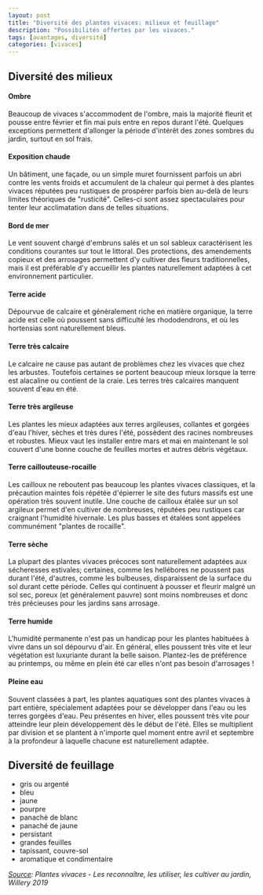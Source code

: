 ```yaml
---
layout: post
title: "Diversité des plantes vivaces: milieux et feuillage"
description: "Possibilités offertes par les vivaces."
tags: [avantages, diversité]
categories: [vivaces]
---
```


## Diversité des milieux

#### Ombre
Beaucoup de vivaces s'accommodent de l'ombre, mais la majorité fleurit et pousse entre février et fin mai puis entre en repos durant l'été. Quelques exceptions permettent d'allonger la période d'intérêt des zones sombres du jardin, surtout en sol frais.

#### Exposition chaude
Un bâtiment, une façade, ou un simple muret fournissent parfois un abri contre les vents froids et accumulent de la chaleur qui permet à des plantes vivaces réputées peu rustiques de prospérer parfois bien au-delà de leurs limites théoriques de "rusticité". Celles-ci sont assez spectaculaires pour tenter leur acclimatation dans de telles situations.

#### Bord de mer
Le vent souvent chargé d'embruns salés et un sol sableux caractérisent les conditions courantes sur tout le littoral. Des protections, des amendements copieux et des arrosages permettent d'y cultiver des fleurs traditionnelles, mais il est préférable d'y accueillir les plantes naturellement adaptées à cet environnement particulier.

#### Terre acide
Dépourvue de calcaire et généralement riche en matière organique, la terre acide est celle où poussent sans difficulté les rhododendrons, et où les hortensias sont naturellement bleus.

#### Terre très calcaire
Le calcaire ne cause pas autant de problèmes chez les vivaces que chez les arbustes. Toutefois certaines se portent beaucoup mieux lorsque la terre est alacaline ou contient de la craie. Les terres très calcaires manquent souvent d'eau en été.

#### Terre très argileuse
Les plantes les mieux adaptées aux terres argileuses, collantes et gorgées d'eau l'hiver, sèches et très dures l'été, possèdent des racines nombreuses et robustes. Mieux vaut les installer entre mars et mai en maintenant le sol couvert d'une bonne couche de feuilles mortes et autres débris végétaux.

#### Terre caillouteuse-rocaille
Les cailloux ne reboutent pas beaucoup les plantes vivaces classiques, et la précaution maintes fois répétée d'épierrer le site des futurs massifs est une opération très souvent inutile. Une couche de cailloux étalée sur un sol argileux permet d'en cultiver de nombreuses, réputées peu rustiques car craignant l'humidité hivernale. Les plus basses et étalées sont appelées communément "plantes de rocaille".

#### Terre sèche
La plupart des plantes vivaces précoces sont naturellement adaptées aux sécheresses estivales; certaines, comme les hellébores ne poussent pas durant l'été, d'autres, comme les bulbeuses, disparaissent de la surface du sol durant cette période. Celles qui continuent à pousser et fleurir malgré un sol sec, poreux (et généralement pauvre) sont moins nombreuses et donc très précieuses pour les jardins sans arrosage.

#### Terre humide
L'humidité permanente n'est pas un handicap pour les plantes habituées à vivre dans un sol dépourvu d'air. En général, elles poussent très vite et leur végétation est luxuriante durant la belle saison. Plantez-les de préférence au printemps, ou même en plein été car elles n'ont pas besoin d'arrosages !

#### Pleine eau
Souvent classées à part, les plantes aquatiques sont des plantes vivaces à part entière, spécialement adaptées pour se développer dans l'eau ou les terres gorgées d'eau. Peu présentes en hiver, elles poussent très vite pour atteindre leur plein développement dès le début de l'été. Elles se multiplient par division et se plantent à n'importe quel moment entre avril et septembre à la profondeur à laquelle chacune est naturellement adaptée. 

## Diversité de feuillage

- gris ou argenté
- bleu
- jaune
- pourpre
- panaché de blanc
- panaché de jaune
- persistant
- grandes feuilles
- tapissant, couvre-sol
- aromatique et condimentaire


<em><u>Source</u>: Plantes vivaces - Les reconnaître, les utiliser, les cultiver au jardin,  Willery 2019</em>
